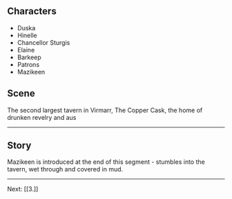 ## Characters
- Duska
- Hinelle
- Chancellor Sturgis
- Elaine
- Barkeep
- Patrons
- Mazikeen

## Scene

The second largest tavern in Virmarr, The Copper Cask, the home of drunken revelry and aus

---

## Story



Mazikeen is introduced at the end of this segment - stumbles into the tavern, wet through and covered in mud. 

---
Next: [[3.]]